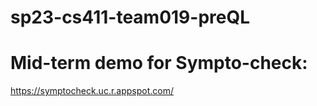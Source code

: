 # sp23-cs411-team019-preQL

# Mid-term demo for Sympto-check:
https://symptocheck.uc.r.appspot.com/
